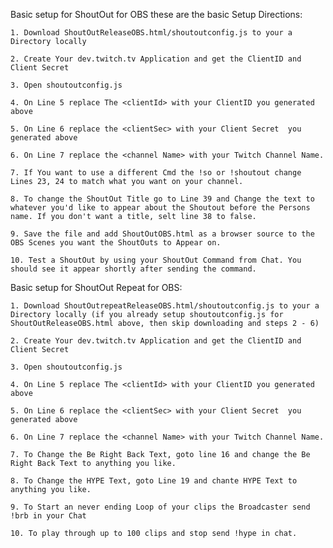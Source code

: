 Basic setup for ShoutOut for OBS these are the basic Setup Directions:

    1. Download ShoutOutReleaseOBS.html/shoutoutconfig.js to your a Directory locally
    
    2. Create Your dev.twitch.tv Application and get the ClientID and Client Secret
    
    3. Open shoutoutconfig.js
    
    4. On Line 5 replace The <clientId> with your ClientID you generated above
    
    5. On Line 6 replace the <clientSec> with your Client Secret  you generated above
    
    6. On Line 7 replace the <channel Name> with your Twitch Channel Name.
    
    7. If You want to use a different Cmd the !so or !shoutout change Lines 23, 24 to match what you want on your channel.
    
    8. To change the ShoutOut Title go to Line 39 and Change the text to whatever you'd like to appear about the Shoutout before the Persons name. If you don't want a title, selt line 38 to false.
    
    9. Save the file and add ShoutOutOBS.html as a browser source to the OBS Scenes you want the ShoutOuts to Appear on.
    
    10. Test a ShoutOut by using your ShoutOut Command from Chat. You should see it appear shortly after sending the command.
    

Basic setup for ShoutOut Repeat for OBS:

    1. Download ShoutOutrepeatReleaseOBS.html/shoutoutconfig.js to your a Directory locally (if you already setup shoutoutconfig.js for ShoutOutReleaseOBS.html above, then skip downloading and steps 2 - 6)
    
    2. Create Your dev.twitch.tv Application and get the ClientID and Client Secret
    
    3. Open shoutoutconfig.js
    
    4. On Line 5 replace The <clientId> with your ClientID you generated above
    
    5. On Line 6 replace the <clientSec> with your Client Secret  you generated above
    
    6. On Line 7 replace the <channel Name> with your Twitch Channel Name.
    
    7. To Change the Be Right Back Text, goto line 16 and change the Be Right Back Text to anything you like.
    
    8. To Change the HYPE Text, goto Line 19 and chante HYPE Text to anything you like.
    
    9. To Start an never ending Loop of your clips the Broadcaster send !brb in your Chat
    
    10. To play through up to 100 clips and stop send !hype in chat.
    
